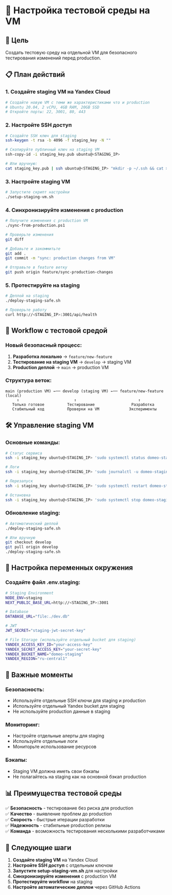 # 🧪 Настройка тестовой среды на VM

## 🎯 Цель
Создать тестовую среду на отдельной VM для безопасного тестирования изменений перед production.

## 📋 План действий

### 1. Создайте staging VM на Yandex Cloud
```bash
# Создайте новую VM с теми же характеристиками что и production
# Ubuntu 20.04, 2 vCPU, 4GB RAM, 20GB SSD
# Откройте порты: 22, 3001, 80, 443
```

### 2. Настройте SSH доступ
```bash
# Создайте SSH ключ для staging
ssh-keygen -t rsa -b 4096 -f staging_key -N ""

# Скопируйте публичный ключ на staging VM
ssh-copy-id -i staging_key.pub ubuntu@<STAGING_IP>

# Или вручную:
cat staging_key.pub | ssh ubuntu@<STAGING_IP> "mkdir -p ~/.ssh && cat >> ~/.ssh/authorized_keys"
```

### 3. Настройте staging VM
```bash
# Запустите скрипт настройки
./setup-staging-vm.sh
```

### 4. Синхронизируйте изменения с production
```bash
# Получите изменения с production VM
./sync-from-production.ps1

# Проверьте изменения
git diff

# Добавьте и закоммитьте
git add .
git commit -m "sync: production changes from VM"

# Отправьте в feature ветку
git push origin feature/sync-production-changes
```

### 5. Протестируйте на staging
```bash
# Деплой на staging
./deploy-staging-safe.sh

# Проверьте работу
curl http://<STAGING_IP>:3001/api/health
```

## 🔄 Workflow с тестовой средой

### **Новый безопасный процесс:**

1. **Разработка локально** → `feature/new-feature`
2. **Тестирование на staging VM** → `develop` → staging VM
3. **Production деплой** → `main` → production VM

### **Структура веток:**
```
main (production VM) ←── develop (staging VM) ←── feature/new-feature (local)
     ↑                        ↑                           ↑
   Только готовое          Тестирование                Разработка
   Стабильный код          Проверки на VM             Эксперименты
```

## 🛠️ Управление staging VM

### **Основные команды:**
```bash
# Статус сервиса
ssh -i staging_key ubuntu@<STAGING_IP> 'sudo systemctl status domeo-staging'

# Логи
ssh -i staging_key ubuntu@<STAGING_IP> 'sudo journalctl -u domeo-staging -f'

# Перезапуск
ssh -i staging_key ubuntu@<STAGING_IP> 'sudo systemctl restart domeo-staging'

# Остановка
ssh -i staging_key ubuntu@<STAGING_IP> 'sudo systemctl stop domeo-staging'
```

### **Обновление staging:**
```bash
# Автоматический деплой
./deploy-staging-safe.sh

# Или вручную
git checkout develop
git pull origin develop
./deploy-staging-safe.sh
```

## 🔧 Настройка переменных окружения

### **Создайте файл .env.staging:**
```bash
# Staging Environment
NODE_ENV=staging
NEXT_PUBLIC_BASE_URL=http://<STAGING_IP>:3001

# Database
DATABASE_URL="file:./dev.db"

# JWT
JWT_SECRET="staging-jwt-secret-key"

# File Storage (используйте отдельный bucket для staging)
YANDEX_ACCESS_KEY_ID="your-access-key"
YANDEX_SECRET_ACCESS_KEY="your-secret-key"
YANDEX_BUCKET_NAME="domeo-staging"
YANDEX_REGION="ru-central1"
```

## 🚨 Важные моменты

### **Безопасность:**
- Используйте отдельные SSH ключи для staging и production
- Используйте отдельный Yandex bucket для staging
- Не используйте production данные в staging

### **Мониторинг:**
- Настройте отдельные алерты для staging
- Используйте отдельные логи
- Мониторьте использование ресурсов

### **Бэкапы:**
- Staging VM должна иметь свои бэкапы
- Не полагайтесь на staging как на основной бэкап production

## 📊 Преимущества тестовой среды

✅ **Безопасность** - тестирование без риска для production  
✅ **Качество** - выявление проблем до production  
✅ **Скорость** - быстрые итерации разработки  
✅ **Надежность** - стабильные production релизы  
✅ **Команда** - возможность тестирования несколькими разработчиками  

## 🎯 Следующие шаги

1. **Создайте staging VM** на Yandex Cloud
2. **Настройте SSH доступ** с отдельным ключом
3. **Запустите setup-staging-vm.sh** для настройки
4. **Синхронизируйте изменения** с production VM
5. **Протестируйте workflow** на staging
6. **Настройте автоматические деплои** через GitHub Actions
